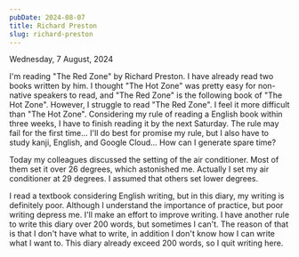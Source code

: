```yaml
---
pubDate: 2024-08-07
title: Richard Preston
slug: richard-preston
---
```


Wednesday, 7 August, 2024

I'm reading "The Red Zone" by Richard Preston. I have already read two books written by him. I thought "The Hot Zone" was pretty easy for non-native speakers to read, and "The Red Zone" is the following book of "The Hot Zone". However, I struggle to read "The Red Zone". I feel it more difficult than "The Hot Zone". Considering my rule of reading a English book within three weeks, I have to finish reading it by the next Saturday. The rule may fail for the first time... I'll do best for promise my rule, but I also have to study kanji, English, and Google Cloud... How can I generate spare time?

Today my colleagues discussed the setting of the air conditioner. Most of them set it over 26 degrees, which astonished me. Actually I set my air conditioner at 29 degrees. I assumed that others set lower degrees.

I read a textbook considering English writing, but in this diary, my writing is definitely poor. Although I understand the importance of practice, but poor writing depress me. I'll make an effort to improve writing. I have another rule to write this diary over 200 words, but sometimes I can't. The reason of that is that I don't have what to write, in addition I don't know how I can write what I want to. This diary already exceed 200 words, so I quit writing here.